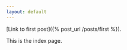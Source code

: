 ```yaml
---
layout: default
---
```



[Link to first post]({% post_url /posts/first %}).

This is the index page.

